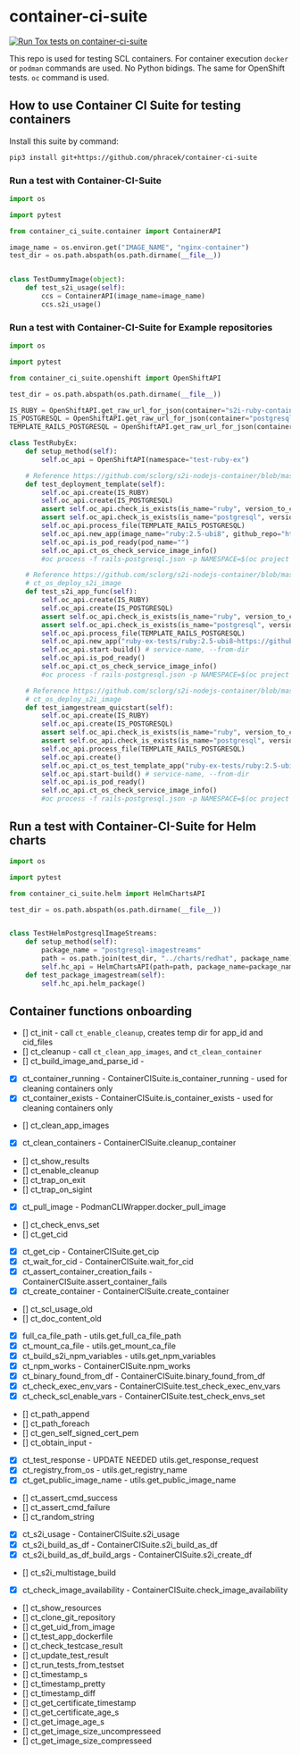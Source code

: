 # container-ci-suite

[![Run Tox tests on container-ci-suite](https://github.com/sclorg/container-ci-suite/actions/workflows/python-tests.yml/badge.svg)](https://github.com/sclorg/container-ci-suite/actions/workflows/python-tests.yml)


This repo is used for testing SCL containers. For container execution `docker` or `podman` commands are used.
No Python bidings. The same for OpenShift tests. `oc` command is used.

##  How to use Container CI Suite for testing containers

Install this suite by command:

```bash
pip3 install git+https://github.com/phracek/container-ci-suite
```

### Run a test with Container-CI-Suite

```python
import os

import pytest

from container_ci_suite.container import ContainerAPI

image_name = os.environ.get("IMAGE_NAME", "nginx-container")
test_dir = os.path.abspath(os.path.dirname(__file__))


class TestDummyImage(object):
    def test_s2i_usage(self):
        ccs = ContainerAPI(image_name=image_name)
        ccs.s2i_usage()

```

### Run a test with Container-CI-Suite for Example repositories

```python
import os

import pytest

from container_ci_suite.openshift import OpenShiftAPI

test_dir = os.path.abspath(os.path.dirname(__file__))

IS_RUBY = OpenShiftAPI.get_raw_url_for_json(container="s2i-ruby-container", dir="imagestreams", filename="ruby-rhel.json")
IS_POSTGRESQL = OpenShiftAPI.get_raw_url_for_json(container="postgresql-container", dir="imagestreams", filename="postgresql-rhel.json")
TEMPLATE_RAILS_POSTGRESQL = OpenShiftAPI.get_raw_url_for_json(container="s2i-ruby-container", dir="examples", filename="rails-postgresql-persistent.json")

class TestRubyEx:
    def setup_method(self):
        self.oc_api = OpenShiftAPI(namespace="test-ruby-ex")

    # Reference https://github.com/sclorg/s2i-nodejs-container/blob/master/test/test-lib-nodejs.sh#L561 (ct_os_test_template_app_func)
    def test_deployment_template(self):
        self.oc_api.create(IS_RUBY)
        self.oc_api.create(IS_POSTGRESQL)
        assert self.oc_api.check_is_exists(is_name="ruby", version_to_check="2.5-ubi8")
        assert self.oc_api.check_is_exists(is_name="postgresql", version_to_check="10-el8")
        self.oc_api.process_file(TEMPLATE_RAILS_POSTGRESQL)
        self.oc_api.new_app(image_name="ruby:2.5-ubi8", github_repo="https://github.com/sclorg/ruby-ex")
        self.oc_api.is_pod_ready(pod_name="")
        self.oc_api.ct_os_check_service_image_info()
        #oc process -f rails-postgresql.json -p NAMESPACE=$(oc project -q) | oc create -f -

    # Reference https://github.com/sclorg/s2i-nodejs-container/blob/master/test/test-lib-nodejs.sh#L554 (ct_os_test_s2i_app_func)
    # ct_os_deploy_s2i_image
    def test_s2i_app_func(self):
        self.oc_api.create(IS_RUBY)
        self.oc_api.create(IS_POSTGRESQL)
        assert self.oc_api.check_is_exists(is_name="ruby", version_to_check="2.5-ubi8")
        assert self.oc_api.check_is_exists(is_name="postgresql", version_to_check="10-el8")
        self.oc_api.process_file(TEMPLATE_RAILS_POSTGRESQL)
        self.oc_api.new_app("ruby-ex-tests/ruby:2.5-ubi8~https://github.com/sclorg/ruby-ex")
        self.oc_api.start-build() # service-name, --from-dir
        self.oc_api.is_pod_ready()
        self.oc_api.ct_os_check_service_image_info()
        #oc process -f rails-postgresql.json -p NAMESPACE=$(oc project -q) | oc create -f -

    # Reference https://github.com/sclorg/s2i-nodejs-container/blob/master/test/test-lib-nodejs.sh#L533 (ct_os_test_image_stream_quickstart)
    # ct_os_deploy_s2i_image
    def test_iamgestream_quicstart(self):
        self.oc_api.create(IS_RUBY)
        self.oc_api.create(IS_POSTGRESQL)
        assert self.oc_api.check_is_exists(is_name="ruby", version_to_check="2.5-ubi8")
        assert self.oc_api.check_is_exists(is_name="postgresql", version_to_check="10-el8")
        self.oc_api.process_file(TEMPLATE_RAILS_POSTGRESQL)
        self.oc_api.create()
        self.oc_api.ct_os_test_template_app("ruby-ex-tests/ruby:2.5-ubi8~https://github.com/sclorg/ruby-ex")
        self.oc_api.start-build() # service-name, --from-dir
        self.oc_api.is_pod_ready()
        self.oc_api.ct_os_check_service_image_info()
        #oc process -f rails-postgresql.json -p NAMESPACE=$(oc project -q) | oc create -f -

```

## Run a test with Container-CI-Suite for Helm charts

```python
import os

import pytest

from container_ci_suite.helm import HelmChartsAPI

test_dir = os.path.abspath(os.path.dirname(__file__))


class TestHelmPostgresqlImageStreams:
    def setup_method(self):
        package_name = "postgresql-imagestreams"
        path = os.path.join(test_dir, "../charts/redhat", package_name)
        self.hc_api = HelmChartsAPI(path=path, package_name=package_name)
    def test_package_imagestream(self):
        self.hc_api.helm_package()

```

## Container functions onboarding

- [] ct_init - call `ct_enable_cleanup`, creates temp dir for app_id and cid_files
- [] ct_cleanup - call `ct_clean_app_images`, and `ct_clean_container`
- [] ct_build_image_and_parse_id -
- [x] ct_container_running - ContainerCISuite.is_container_running - used for cleaning containers only
- [x] ct_container_exists - ContainerCISuite.is_container_exists - used for cleaning containers only
- [] ct_clean_app_images
- [x] ct_clean_containers - ContainerCISuite.cleanup_container
- [] ct_show_results
- [] ct_enable_cleanup
- [] ct_trap_on_exit
- [] ct_trap_on_sigint
- [x] ct_pull_image - PodmanCLIWrapper.docker_pull_image
- [] ct_check_envs_set
- [] ct_get_cid
- [x] ct_get_cip - ContainerCISuite.get_cip
- [x] ct_wait_for_cid - ContainerCISuite.wait_for_cid
- [x] ct_assert_container_creation_fails - ContainerCISuite.assert_container_fails
- [x] ct_create_container - ContainerCISuite.create_container
- [] ct_scl_usage_old
- [] ct_doc_content_old
- [x] full_ca_file_path - utils.get_full_ca_file_path
- [x] ct_mount_ca_file - utils.get_mount_ca_file
- [x] ct_build_s2i_npm_variables - utils.get_npm_variables
- [x] ct_npm_works - ContainerCISuite.npm_works
- [x] ct_binary_found_from_df - ContainerCISuite.binary_found_from_df
- [x] ct_check_exec_env_vars - ContainerCISuite.test_check_exec_env_vars
- [x] ct_check_scl_enable_vars - ContainerCISuite.test_check_envs_set
- [] ct_path_append
- [] ct_path_foreach
- [] ct_gen_self_signed_cert_pem
- [] ct_obtain_input -
- [x] ct_test_response - UPDATE NEEDED utils.get_response_request
- [x] ct_registry_from_os - utils.get_registry_name
- [x] ct_get_public_image_name - utils.get_public_image_name
- [] ct_assert_cmd_success
- [] ct_assert_cmd_failure
- [] ct_random_string
- [x] ct_s2i_usage - ContainerCISuite.s2i_usage
- [x] ct_s2i_build_as_df - ContainerCISuite.s2i_build_as_df
- [x] ct_s2i_build_as_df_build_args - ContainerCISuite.s2i_create_df
- [] ct_s2i_multistage_build
- [x] ct_check_image_availability - ContainerCISuite.check_image_availability
- [] ct_show_resources
- [] ct_clone_git_repository
- [] ct_get_uid_from_image
- [] ct_test_app_dockerfile
- [] ct_check_testcase_result
- [] ct_update_test_result
- [] ct_run_tests_from_testset
- [] ct_timestamp_s
- [] ct_timestamp_pretty
- [] ct_timestamp_diff
- [] ct_get_certificate_timestamp
- [] ct_get_certificate_age_s
- [] ct_get_image_age_s
- [] ct_get_image_size_uncompresseed
- [] ct_get_image_size_compresseed
